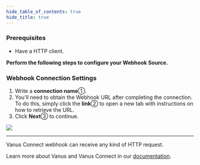 ```yaml
--- 
hide_table_of_contents: true
hide_title: true
---
```


### Prerequisites

- Have a HTTP client.

**Perform the following steps to configure your Webhook Source.**

### Webhook Connection Settings

1. Write a **connection name**①.
2. You'll need to obtain the Webhook URL after completing the connection. To do this, simply click the **link**② to open a new tab with instructions on how to retrieve the URL.
3. Click **Next**③ to continue.

![](images/cloud_webhook_1.webp)

---

Vanus Connect webhook can receive any kind of HTTP request.

Learn more about Vanus and Vanus Connect in our [documentation](https://docs.vanus.ai).